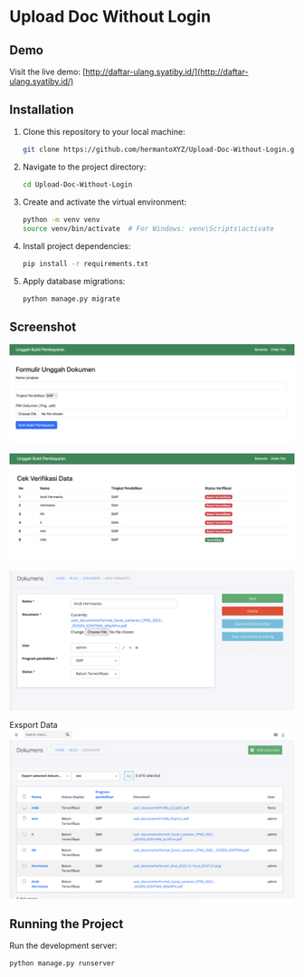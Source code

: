 # Upload Doc Without Login

## Demo

Visit the live demo: [http://daftar-ulang.syatiby.id/](http://daftar-ulang.syatiby.id/)

## Installation

1. Clone this repository to your local machine:

    ```bash
    git clone https://github.com/hermantoXYZ/Upload-Doc-Without-Login.git
    ```

2. Navigate to the project directory:

    ```bash
    cd Upload-Doc-Without-Login
    ```

3. Create and activate the virtual environment:

    ```bash
    python -m venv venv
    source venv/bin/activate  # For Windows: venv\Scripts\activate
    ```

4. Install project dependencies:

    ```bash
    pip install -r requirements.txt
    ```

5. Apply database migrations:

    ```bash
    python manage.py migrate
    ```

## Screenshot

![Screenshot](https://github.com/hermantoXYZ/Upload-Doc-Without-Login/blob/master/Screen%20Shot%202023-12-20%20at%2012.29.33.png)

![Screenshot](https://github.com/hermantoXYZ/Upload-Doc-Without-Login/blob/master/Screen%20Shot%202023-12-20%20at%2012.29.46.png)

![Screenshot](https://github.com/hermantoXYZ/Upload-Doc-Without-Login/blob/master/Screen%20Shot%202023-12-20%20at%2012.30.08.png)

Exsport Data
![Screenshot](https://github.com/hermantoXYZ/Upload-Doc-Without-Login/blob/master/Screen%20Shot%202023-12-20%20at%2012.30.20.png)

## Running the Project

Run the development server:

```bash
python manage.py runserver
